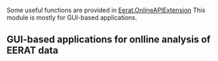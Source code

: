 Some useful functions are provided in [Eerat.OnlineAPIExtension](link)
This module is mostly for GUI-based applications.

## GUI-based applications for onlline analysis of EERAT data